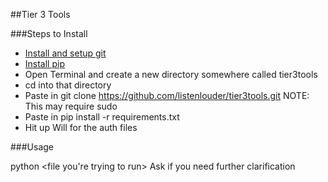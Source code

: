 ##Tier 3 Tools

###Steps to Install

* [Install and setup git](https://git-scm.com/book/en/v2/Getting-Started-Installing-Git#Installing-on-Mac)
* [Install pip](https://pip.pypa.io/en/stable/installing/)
* Open Terminal and create a new directory somewhere called tier3tools
* cd into that directory
* Paste in git clone https://github.com/listenlouder/tier3tools.git NOTE: This may require sudo
* Paste in pip install -r requirements.txt
* Hit up Will for the auth files

###Usage

python <file you're trying to run>
Ask if you need further clarification